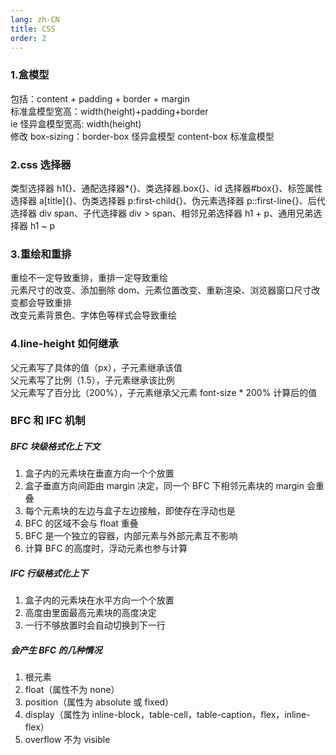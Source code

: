 ```yaml
---
lang: zh-CN
title: CSS
order: 2
---
```


### 1.盒模型

包括：content + padding + border + margin  
标准盒模型宽高：width(height)+padding+border  
ie 怪异盒模型宽高: width(height)  
修改 box-sizing：border-box 怪异盒模型 content-box 标准盒模型

### 2.css 选择器

类型选择器 h1{}、通配选择器\*{}、类选择器.box{}、id 选择器#box{}、标签属性选择器 a[title]{}、伪类选择器 p:first-child{}、伪元素选择器 p::first-line{}、后代选择器 div span、子代选择器 div > span、相邻兄弟选择器 h1 + p、通用兄弟选择器 h1 ~ p

### 3.重绘和重排

重绘不一定导致重排，重排一定导致重绘  
元素尺寸的改变、添加删除 dom、元素位置改变、重新渲染、浏览器窗口尺寸改变都会导致重排  
改变元素背景色、字体色等样式会导致重绘

### 4.line-height 如何继承

父元素写了具体的值（px），子元素继承该值  
父元素写了比例（1.5），子元素继承该比例  
父元素写了百分比（200%），子元素继承父元素 font-size \* 200% 计算后的值

### BFC 和 IFC 机制

##### BFC 块级格式化上下文

1. 盒子内的元素块在垂直方向一个个放置
2. 盒子垂直方向间距由 margin 决定，同一个 BFC 下相邻元素块的 margin 会重叠
3. 每个元素块的左边与盒子左边接触，即使存在浮动也是
4. BFC 的区域不会与 float 重叠
5. BFC 是一个独立的容器，内部元素与外部元素互不影响
6. 计算 BFC 的高度时，浮动元素也参与计算

##### IFC 行级格式化上下

1. 盒子内的元素块在水平方向一个个放置
2. 高度由里面最高元素块的高度决定
3. 一行不够放置时会自动切换到下一行

##### 会产生 BFC 的几种情况

1. 根元素
2. float（属性不为 none）
3. position（属性为 absolute 或 fixed）
4. display（属性为 inline-block，table-cell，table-caption，flex，inline-flex）
5. overflow 不为 visible
